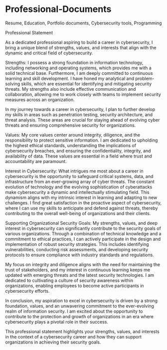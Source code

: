 # Professional-Documents
Resume, Education, Portfolio documents, Cybersecurity tools, Programming 

Professional Statement

As a dedicated professional aspiring to build a career in cybersecurity, I bring a unique blend of strengths, values, and interests that align with the dynamic and critical field of cybersecurity.

Strengths:
I possess a strong foundation in information technology, including networking and operating systems, which provides me with a solid technical base. Furthermore, I am deeply committed to continuous learning and skill development. I have honed my analytical and problem-solving skills, which are essential for identifying and mitigating security threats. My strengths also include effective communication and collaboration, allowing me to work closely with teams to implement security measures across an organization.

In my journey towards a career in cybersecurity, I plan to further develop my skills in areas such as penetration testing, security architecture, and threat analysis. These areas are crucial for staying ahead of evolving cyber threats and ensuring comprehensive security for organizations.

Values:
My core values center around integrity, diligence, and the responsibility to protect sensitive information. I am dedicated to upholding the highest ethical standards, understanding the implications of cybersecurity breaches, and ensuring the confidentiality, integrity, and availability of data. These values are essential in a field where trust and accountability are paramount.

Interest in Cybersecurity:
What intrigues me most about a career in cybersecurity is the opportunity to safeguard critical systems, data, and infrastructure from an ever-growing array of cyber threats. The constant evolution of technology and the evolving sophistication of cyberattacks make cybersecurity a dynamic and intellectually stimulating field. This dynamism aligns with my intrinsic interest in learning and adapting to new challenges. I find great satisfaction in the proactive aspect of cybersecurity, where I can use my skills to anticipate and defend against threats, thereby contributing to the overall well-being of organizations and their clients.

Supporting Organizational Security Goals:
My strengths, values, and deep interest in cybersecurity can significantly contribute to the security goals of various organizations. Through a combination of technical knowledge and a commitment to ethical practices, I can actively participate in the design and implementation of robust security strategies. This includes identifying vulnerabilities, conducting risk assessments, and developing security protocols to ensure compliance with industry standards and regulations.

My focus on integrity and diligence aligns with the need for maintaining the trust of stakeholders, and my interest in continuous learning keeps me updated with emerging threats and the latest security technologies. I am dedicated to cultivating a culture of security awareness within organizations, enabling employees to become active participants in cybersecurity efforts.

In conclusion, my aspiration to excel in cybersecurity is driven by a strong foundation, values, and an unwavering commitment to the ever-evolving realm of information security. I am excited about the opportunity to contribute to the protection and growth of organizations in an era where cybersecurity plays a pivotal role in their success.

This professional statement highlights your strengths, values, and interests in the context of a cybersecurity career and how they can support organizations in achieving their security goals.




